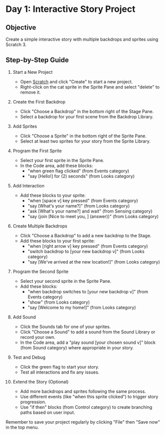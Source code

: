 # Day 1: Interactive Story Project

## Objective
Create a simple interactive story with multiple backdrops and sprites using Scratch 3.

## Step-by-Step Guide

1. Start a New Project
   - Open [Scratch](https://scratch.mit.edu/projects/editor/) and click "Create" to start a new project.
   - Right-click on the cat sprite in the Sprite Pane and select "delete" to remove it.

2. Create the First Backdrop
   - Click "Choose a Backdrop" in the bottom right of the Stage Pane.
   - Select a backdrop for your first scene from the Backdrop Library.

3. Add Sprites
   - Click "Choose a Sprite" in the bottom right of the Sprite Pane.
   - Select at least two sprites for your story from the Sprite Library.

4. Program the First Sprite
   - Select your first sprite in the Sprite Pane.
   - In the Code area, add these blocks:
     - "when green flag clicked" (from Events category)
     - "say [Hello!] for (2) seconds" (from Looks category)

5. Add Interaction
   - Add these blocks to your sprite:
     - "when [space v] key pressed" (from Events category)
     - "say [What's your name?]" (from Looks category)
     - "ask [What's your name?] and wait" (from Sensing category)
     - "say (join [Nice to meet you, ] (answer))" (from Looks category)

6. Create Multiple Backdrops
   - Click "Choose a Backdrop" to add a new backdrop to the Stage.
   - Add these blocks to your first sprite:
     - "when [right arrow v] key pressed" (from Events category)
     - "switch backdrop to [your new backdrop v]" (from Looks category)
     - "say [We've arrived at the new location!]" (from Looks category)

7. Program the Second Sprite
   - Select your second sprite in the Sprite Pane.
   - Add these blocks:
     - "when backdrop switches to [your new backdrop v]" (from Events category)
     - "show" (from Looks category)
     - "say [Welcome to my home!]" (from Looks category)

8. Add Sound
   - Click the Sounds tab for one of your sprites.
   - Click "Choose a Sound" to add a sound from the Sound Library or record your own.
   - In the Code area, add a "play sound [your chosen sound v]" block (from Sound category) where appropriate in your story.

9. Test and Debug
   - Click the green flag to start your story.
   - Test all interactions and fix any issues.

10. Extend the Story (Optional)
    - Add more backdrops and sprites following the same process.
    - Use different events (like "when this sprite clicked") to trigger story progression.
    - Use "if then" blocks (from Control category) to create branching paths based on user input.

Remember to save your project regularly by clicking "File" then "Save now" in the top menu.